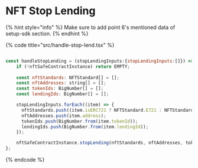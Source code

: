 # NFT Stop Lending 

{% hint style="info" %}
Make sure to add point 6's mentioned data of setup-sdk section.
{% endhint %}

{% code title="src/handle-stop-lend.tsx" %}
```javascript

const handleStopLending = (stopLendingInputs:{stopLendingInputs:[]}) => {
    if (!nftSafeContractInstance) return EMPTY;
    
    const nftStandards: NFTStandard[] = [];
    const nftAddresses: string[] = [];
    const tokenIds: BigNumber[] = [];
    const lendingIds: BigNumber[] = [];

    stopLendingInputs.forEach((item) => {
      nftStandards.push((item.isERC721 ? NFTStandard.E721 : NFTStandard.E1155));
      nftAddresses.push(item.address);
      tokenIds.push(BigNumber.from(item.tokenId));
      lendingIds.push(BigNumber.from(item.lendingId));
    });

    nftSafeContractInstance.stopLending(nftStandards, nftAddresses, tokenIds, lendingIds);
};
```
{% endcode %}

